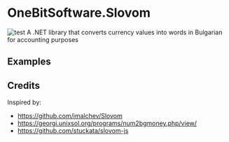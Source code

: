 # OneBitSoftware.Slovom
![test](https://github.com/OneBitSoftware/OneBitSoftware.Slovom/actions/workflows/dotnet.yml/badge.svg)
A .NET library that converts currency values into words in Bulgarian for accounting purposes

## Examples

## Credits
Inspired by:
- https://github.com/imalchev/Slovom
- https://georgi.unixsol.org/programs/num2bgmoney.php/view/
- https://github.com/stuckata/slovom-js